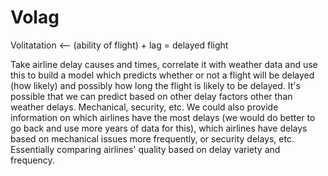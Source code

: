 # Volag
Volitatation &lt;-- (ability of flight) + lag = delayed flight

Take airline delay causes and times, correlate it with weather data and use this to build a model which predicts whether or not a flight will be delayed (how likely) and possibly how long the flight is likely to be delayed. It's possible that we can predict based on other delay factors other than weather delays. Mechanical, security, etc. We could also provide information on which airlines have the most delays (we would do better to go back and use more years of data for this), which airlines have delays based on mechanical issues more frequently, or security delays, etc. Essentially comparing airlines' quality based on delay variety and frequency.

